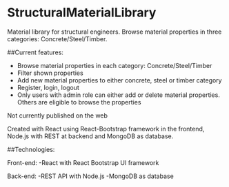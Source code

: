 # StructuralMaterialLibrary

Material library for structural engineers. Browse material properties in three categories: Concrete/Steel/Timber.

##Current features:

- Browse material properties in each category: Concrete/Steel/Timber
- Filter shown properties
- Add new material properties to either concrete, steel or timber category
- Register, login, logout
- Only users with admin role can either add or delete material properties. Others are eligible to browse the properties

Not currently published on the web

Created with React using React-Bootstrap framework in the frontend, Node.js with REST at backend and MongoDB as database.

##Technologies:

Front-end:
-React with React Bootstrap UI framework

Back-end:
-REST API with Node.js
-MongoDB as database
